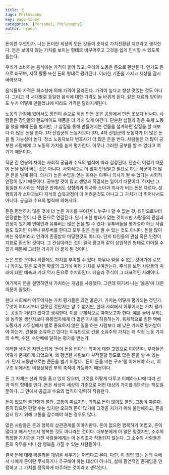 ```yaml
---
title: 돈
tags: Philosophy
key: page-money
categories: [Personal, Philosophy]
author: hyoeun
---
```


돈이란 무엇인가. 나는 돈이란 세상의 모든 것들이 숫자로 가치전환된 지표라고 생각한다. 돈은 보이지 않는 가치를 보이는 형태로 바꾸어주고 그것을 쉽게 인식할 수 있도록 돕는다.

우리가 소비하는 음식에는 가격이 붙어 있고, 우리의 노동은 돈으로 환산된다. 인기도 돈으로 바뀌며, 지적 활동 또한 돈의 형태로 평가된다. 이러한 기준을 가지고 세상을 잠시 바라보자.

음식들의 가격은 희소성에 의해 가격이 달라진다. 가격이 높다고 항상 맛있는 것도 아니다. 그리고 각 시대별로 동일한 음식에 대한 가격도 늘 바뀌게 된다. 같은 재료와 양이라도 누가 어떻게 만들었냐에 따라도 가격은 달라지게된다.

노동의 관점에 있어서도 장인이 손으로 직접 만든 옷은 공장에서 만든 옷보다 비싸다. 사람들은 장인들의 핸드메이드 제품을 더 가치 있게 여긴다. 단순한 삽질과 같은 육체 노동을 했을 때에 돈을 벌지만, 그 삽질을 통해 만들어지는 건물을 설계하면 삽질을 할 때보다 더 많은 돈을 번다. 1차 산업군의 노동자보다 3차, 4차 산업군의 노동자가 더 많은 돈을 벌 가능성이 높다. 청소 노동자보다 변호사가 더 많은 돈을 번다. 사람들은 더 많이 공부한 사람에게 그 노동의 가치를 높게 평가한다. 아무나 그러한 공부를 할 수 없다고 여기기 때문이다.

직군 간 연봉의 차이는 사회적 공급과 수요의 법칙에 따라 결정된다. 단순히 어렵기 때문에 돈을 많이 버는 것은 아니다. 사회적으로 더 많이 인정받고 필요로 하는 직군이 더 많은 돈을 벌게 된다. 의사가 높은 수입을 얻는 이유는 아무나 의사가 될 수 없다는 사회적 인정이 있기 때문이다. 공부할 것이 많고 생명과 직결되는 일이기 때문이다. 하지만 그 동일한 의사라는 직업군 안에서도 성형외과 의사와 소아과 의사가 버는 돈은 다르다. 성형외과가 소아과보다 지식의 습득과정이 더 어려운것도 아니고 그 가치가 더 뛰어나서도 아니다. 공급과 수요의 법칙에 의해서다.

돈은 평범하지 않은 것에 더 높은 가치를 부여한다. 누구나 할 수 없는 것, 타인으로부터 인정받는 것이 더 큰 돈으로 연결된다. 인기 또한 형태가 없는 것이지만 사람들의 관심과 인정이 있기에 연예인과 유튜버는 많은 돈을 벌 수 있다. 유투버들을 평가절하 하는 사람들도 있지만 아무나 유투버를 한다고 모두 같은 돈을 벌 수 있는 것도 아니다. 돈을 많이 버는 유투버라고 인격이 존중받아 마땅한것도 아니다. 단지 타인들의 관심 혹은 인정이 지표로 환산된 것이다. 그 관심이라는 것이 결국 광고와 같이 상업적인 형태로 이어질 수 있기 때문에 그러한 가치가 더 붙게 된 것이다.

돈은 또한 운이나 확률에도 가치를 부여할 수 있다. 아무나 얻을 수 없는 것이기에 로또나 카지노 같은 도박은 확률의 크기에 따라 가치를 부여받는다. 주식을 보면 사람들의 미래에 대한 예측과 기대 역시 돈으로 수치화된다. 테슬라 주식이 그 대표적인 사례이다.

여기까지 돈을 설명하면서 가치라는 개념을 사용했다. 그런데 여기서 나는 '옳음'에 대한 의문이 들었다.

현대 사회에서 이루어지는 가치 평가들은 과연 옳은가. 가치는 어떻게 평가되는 것인가. 무엇이 어디서부터 잘못된 것인지는 알 수 없지만, 현대 사회에서 이루어지는 가치 평가는 공정과 거리가 있다고 생각한다. 이를 구체적으로 따져보고자 한다. 예를 들어 우리는 왜 농작물 생산자보다 유통업자에게 더 많은 가치를 허용하는가. 육체적으로 힘든 택배 노동자가 사무실에서 별로 중요하지 않은 일을 하는 사람보다 왜 낮은 가치로 평가받아야 하는가. 건물을 소유하고 있다는 이유만으로 건물 소유주의 가치는 왜 직접 노동 가치의 수백, 수천, 수만배에 달하는 평가를 받는가.

이러한 생각은 자연스럽게 '돈이 돈을 번다'는 의미에 대한 고민으로 이어진다. 부자들은 어떻게 존재하게 되었으며, 왜 평범한 사람보다 부적절할 정도로 많은 돈을 벌 수 있는가. 단지 노동만으로는 큰돈을 벌기 어렵다. '돈이 돈을 버는 구조'를 이해해야 하고, 이 구조 위에서만 비정상적인 부의 축적이 가능하기 때문이다.

돈 그 자체는 선과 악을 품고 있지 않으며, 그것을 어떻게 다루고 이해하느냐에 따라 선과 악의 형태를 띤다. 돈은 세상이 세상의 기준으로 어떤 대상의 가치를 평가하는 척도일 뿐이다. 그 안에서 공급과 수요의 법칙이 강력히 작용한다.

돈이 없으면 불편함과 불안, 고통이 따르지만, 의외로 돈이 많아도 불안, 고통이 따른다. 돈이 많으면 편할 수는 있지만 오히려 돈이 많기에 그것을 지키기 위해 불안해하고, 돈을 잃지 않기 위해 고통을 감수해야 하는 경우도 많다.

많은 사람들은 돈과 행복의 상관관계를 이야기한다. 돈이 없으면 행복하기 어렵고, 돈이 많다고 해서 반드시 행복한 것도 아니라는 것이다. 대부분에게 이 말은 맞겠지만, 소수의 특정한 가치관을 가진 사람들에게는 이 논리조차 적용되지 않는다. 그 소수의 사람들은 돈의 유무를 떠나 참 행복을 가질 수 있는 사람들이다.

결국 돈에 대해 획일화된 개념을 세우기는 어렵다고 본다. 다만, 이 정답 없는 논의 속에서 나에게 돈이란 무시하거나 추구해야 하는 대상이 아니라, 삶에 필연적인 존재임을 인정하고 그 가치를 정직하게 마주하는 것이라고 생각한다.